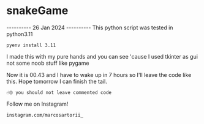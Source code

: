 # snakeGame

---------- 26 Jan 2024 ----------
This python script was tested in python3.11
```
pyenv install 3.11
```

I made this with my pure hands and you can see 'cause I used tkinter as gui not some noob stuff like pygame

Now it is 00.43 and I have to wake up in 7 hours so I'll leave the code like this.
Hope tomorrow I can finish the tail.

```
☝️🤓 you should not leave commented code
```

Follow me on Instagram!
```
instagram.com/marcosartorii_
```
